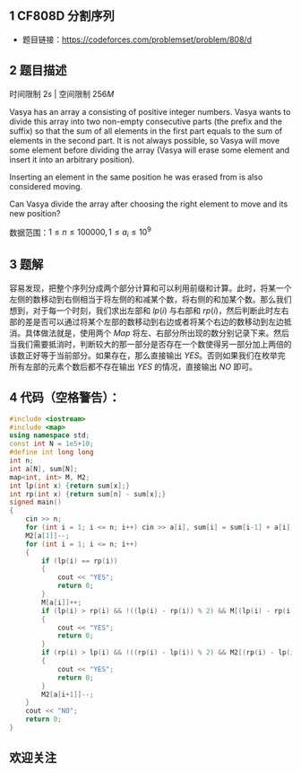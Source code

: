 ## 1 CF808D 分割序列
- 题目链接：https://codeforces.com/problemset/problem/808/d

## 2 题目描述
时间限制 $2s$   |   空间限制 $256M$

Vasya has an array a consisting of positive integer numbers. Vasya wants to divide this array into two non-empty consecutive parts (the prefix and the suffix) so that the sum of all elements in the first part equals to the sum of elements in the second part. It is not always possible, so Vasya will move some element before dividing the array (Vasya will erase some element and insert it into an arbitrary position).

Inserting an element in the same position he was erased from is also considered moving.

Can Vasya divide the array after choosing the right element to move and its new position?

数据范围：$1 ≤ n ≤ 100000, 1 ≤ a_i ≤ 10^9$


## 3 题解
容易发现，把整个序列分成两个部分计算和可以利用前缀和计算。此时，将某一个左侧的数移动到右侧相当于将左侧的和减某个数，将右侧的和加某个数。那么我们想到，对于每一个时刻，我们求出左部和 $lp(i)$ 与右部和 $rp(i)$，然后判断此时左右部的差是否可以通过将某个左部的数移动到右边或者将某个右边的数移动到左边抵消。具体做法就是，使用两个 $Map$ 将左、右部分所出现的数分别记录下来。然后当我们需要抵消时，判断较大的那一部分是否存在一个数使得另一部分加上两倍的该数正好等于当前部分。如果存在，那么直接输出 $YES$。否则如果我们在枚举完所有左部的元素个数后都不存在输出 $YES$ 的情况，直接输出 $NO$ 即可。

## 4 代码（空格警告）：

```c++
#include <iostream>
#include <map>
using namespace std;
const int N = 1e5+10;
#define int long long
int n;
int a[N], sum[N];
map<int, int> M, M2;
int lp(int x) {return sum[x];}
int rp(int x) {return sum[n] - sum[x];}
signed main()
{
    cin >> n;
    for (int i = 1; i <= n; i++) cin >> a[i], sum[i] = sum[i-1] + a[i], M2[a[i]]++;
    M2[a[1]]--;
    for (int i = 1; i <= n; i++)
    {
        if (lp(i) == rp(i))
        {
            cout << "YES";
            return 0;
        }
        M[a[i]]++;
        if (lp(i) > rp(i) && !((lp(i) - rp(i)) % 2) && M[(lp(i) - rp(i))/2])
        {
            cout << "YES";
            return 0;
        }
        if (rp(i) > lp(i) && !((rp(i) - lp(i)) % 2) && M2[(rp(i) - lp(i))/2])
        {
            cout << "YES";
            return 0;
        }
        M2[a[i+1]]--;
    }
    cout << "NO";
    return 0;
}
```


## 欢迎关注
